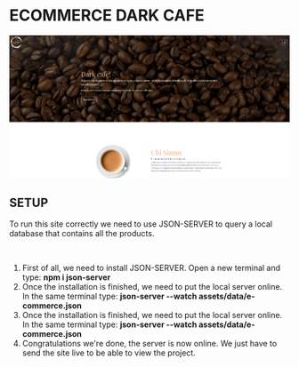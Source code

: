 <h1>ECOMMERCE DARK CAFE</h1>

<img src="assets/img/darkcafe.PNG" alt="Dark Caffe">

<h2>SETUP</h2>

<p>To run this site correctly we need to use JSON-SERVER to query a local database that contains all the products.</p>
<br>
<ol>
    <li>First of all, we need to install JSON-SERVER. Open a new terminal and type: <b>npm i json-server</b></li>
    <li>Once the installation is finished, we need to put the local server online. In the same terminal type: <b>json-server --watch assets/data/e-commerce.json</b></li>
    <li>Once the installation is finished, we need to put the local server online. In the same terminal type: <b>json-server --watch assets/data/e-commerce.json</b></li>
    <li>Congratulations we're done, the server is now online. We just have to send the site live to be able to view the project.</li>
</ol>